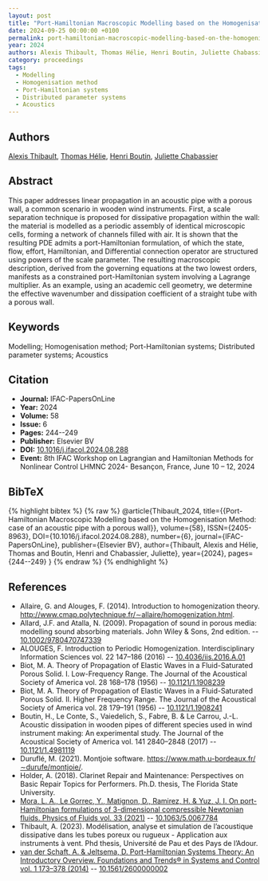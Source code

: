 ```yaml
---
layout: post
title: "Port-Hamiltonian Macroscopic Modelling based on the Homogenisation Method: case of an acoustic pipe with a porous wall"
date: 2024-09-25 00:00:00 +0100
permalink: port-hamiltonian-macroscopic-modelling-based-on-the-homogenisation-method-case-of-an-acoustic-pipe-with-a-porous-wall
year: 2024
authors: Alexis Thibault, Thomas Hélie, Henri Boutin, Juliette Chabassier
category: proceedings
tags:
  - Modelling
  - Homogenisation method
  - Port-Hamiltonian systems
  - Distributed parameter systems
  - Acoustics
---
```

 
## Authors
[Alexis Thibault](authors/alexis_thibault), [Thomas Hélie](authors/thomas_helie), [Henri Boutin](authors/henri_boutin), [Juliette Chabassier](authors/juliette_chabassier)
 
## Abstract
This paper addresses linear propagation in an acoustic pipe with a porous wall, a common scenario in wooden wind instruments. First, a scale separation technique is proposed for dissipative propagation within the wall: the material is modelled as a periodic assembly of identical microscopic cells, forming a network of channels filled with air. It is shown that the resulting PDE admits a port-Hamiltonian formulation, of which the state, flow, effort, Hamiltonian, and Differential connection operator are structured using powers of the scale parameter. The resulting macroscopic description, derived from the governing equations at the two lowest orders, manifests as a constrained port-Hamiltonian system involving a Lagrange multiplier. As an example, using an academic cell geometry, we determine the effective wavenumber and dissipation coefficient of a straight tube with a porous wall.
 
## Keywords
Modelling; Homogenisation method; Port-Hamiltonian systems; Distributed parameter systems; Acoustics
 
## Citation
- **Journal:** IFAC-PapersOnLine
- **Year:** 2024
- **Volume:** 58
- **Issue:** 6
- **Pages:** 244--249
- **Publisher:** Elsevier BV
- **DOI:** [10.1016/j.ifacol.2024.08.288](https://doi.org/10.1016/j.ifacol.2024.08.288)
- **Event:** 8th IFAC Workshop on Lagrangian and Hamiltonian Methods for Nonlinear Control LHMNC 2024- Besançon, France, June 10 – 12, 2024
 
## BibTeX
{% highlight bibtex %}
{% raw %}
@article{Thibault_2024,
  title={{Port-Hamiltonian Macroscopic Modelling based on the Homogenisation Method: case of an acoustic pipe with a porous wall}},
  volume={58},
  ISSN={2405-8963},
  DOI={10.1016/j.ifacol.2024.08.288},
  number={6},
  journal={IFAC-PapersOnLine},
  publisher={Elsevier BV},
  author={Thibault, Alexis and Hélie, Thomas and Boutin, Henri and Chabassier, Juliette},
  year={2024},
  pages={244--249}
}
{% endraw %}
{% endhighlight %}
 
## References
- Allaire, G. and Alouges, F. (2014). Introduction to homogenization theory. http://www.cmap.polytechnique.fr/∼allaire/homogenization.html.
- Allard, J.F. and Atalla, N. (2009). Propagation of sound in porous media: modelling sound absorbing materials. John Wiley & Sons, 2nd edition. -- [10.1002/9780470747339](https://doi.org/10.1002/9780470747339)
- ALOUGES, F. Introduction to Periodic Homogenization. Interdisciplinary Information Sciences vol. 22 147–186 (2016) -- [10.4036/iis.2016.A.01](https://doi.org/10.4036/iis.2016.A.01)
- Biot, M. A. Theory of Propagation of Elastic Waves in a Fluid-Saturated Porous Solid. I. Low-Frequency Range. The Journal of the Acoustical Society of America vol. 28 168–178 (1956) -- [10.1121/1.1908239](https://doi.org/10.1121/1.1908239)
- Biot, M. A. Theory of Propagation of Elastic Waves in a Fluid-Saturated Porous Solid. II. Higher Frequency Range. The Journal of the Acoustical Society of America vol. 28 179–191 (1956) -- [10.1121/1.1908241](https://doi.org/10.1121/1.1908241)
- Boutin, H., Le Conte, S., Vaiedelich, S., Fabre, B. & Le Carrou, J.-L. Acoustic dissipation in wooden pipes of different species used in wind instrument making: An experimental study. The Journal of the Acoustical Society of America vol. 141 2840–2848 (2017) -- [10.1121/1.4981119](https://doi.org/10.1121/1.4981119)
- Duruflé, M. (2021). Montjoie software. https://www.math.u-bordeaux.fr/∼durufe/montjoie/.
- Holder, A. (2018). Clarinet Repair and Maintenance: Perspectives on Basic Repair Topics for Performers. Ph.D. thesis, The Florida State University.
- [Mora, L. A., Le Gorrec, Y., Matignon, D., Ramirez, H. & Yuz, J. I. On port-Hamiltonian formulations of 3-dimensional compressible Newtonian fluids. Physics of Fluids vol. 33 (2021)](on-port-hamiltonian-formulations-of-3-dimensional-compressible-newtonian-fluids) -- [10.1063/5.0067784](https://doi.org/10.1063/5.0067784)
- Thibault, A. (2023). Modélisation, analyse et simulation de l’acoustique dissipative dans les tubes poreux ou rugueux - Application aux instruments à vent. Phd thesis, Université de Pau et des Pays de l’Adour.
- [van der Schaft, A. & Jeltsema, D. Port-Hamiltonian Systems Theory: An Introductory Overview. Foundations and Trends® in Systems and Control vol. 1 173–378 (2014)](port-hamiltonian-systems-theory-an-introductory-overview-journal) -- [10.1561/2600000002](https://doi.org/10.1561/2600000002)

